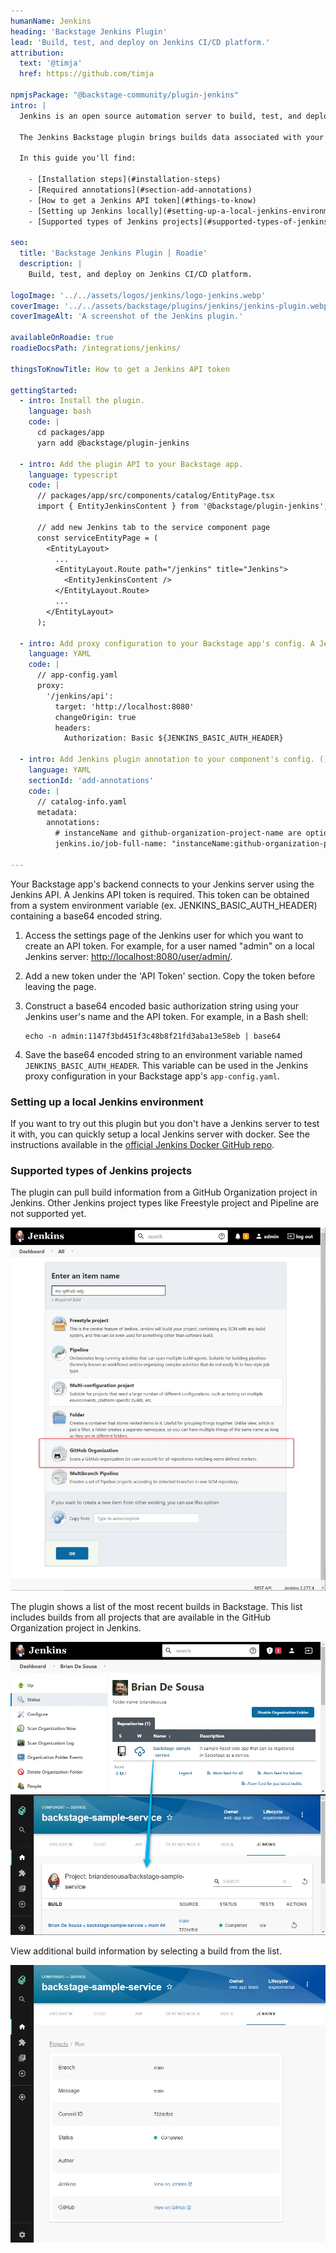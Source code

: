 ```yaml
---
humanName: Jenkins
heading: 'Backstage Jenkins Plugin'
lead: 'Build, test, and deploy on Jenkins CI/CD platform.'
attribution:
  text: '@timja'
  href: https://github.com/timja

npmjsPackage: "@backstage-community/plugin-jenkins"
intro: | 
  Jenkins is an open source automation server to build, test, and deploy software. It lets you execute a series of actions to build a continuous integration pipeline. Jenkins is well known for its extensive set of plugins.

  The Jenkins Backstage plugin brings builds data associated with your services to your Developer Portal. The  plugin can pull build information from a GitHub Organization project in Jenkins. Other Jenkins project types like Freestyle project and Pipeline are not supported yet.

  In this guide you'll find:

    - [Installation steps](#installation-steps)
    - [Required annotations](#section-add-annotations)
    - [How to get a Jenkins API token](#things-to-know)
    - [Setting up Jenkins locally](#setting-up-a-local-jenkins-environment)
    - [Supported types of Jenkins projects](#supported-types-of-jenkins-projects)

seo:
  title: 'Backstage Jenkins Plugin | Roadie'
  description: |
    Build, test, and deploy on Jenkins CI/CD platform.

logoImage: '../../assets/logos/jenkins/logo-jenkins.webp'
coverImage: '../../assets/backstage/plugins/jenkins/jenkins-plugin.webp'
coverImageAlt: 'A screenshot of the Jenkins plugin.'

availableOnRoadie: true
roadieDocsPath: /integrations/jenkins/

thingsToKnowTitle: How to get a Jenkins API token

gettingStarted:
  - intro: Install the plugin.
    language: bash
    code: |
      cd packages/app
      yarn add @backstage/plugin-jenkins

  - intro: Add the plugin API to your Backstage app.
    language: typescript
    code: |
      // packages/app/src/components/catalog/EntityPage.tsx
      import { EntityJenkinsContent } from '@backstage/plugin-jenkins';

      // add new Jenkins tab to the service component page
      const serviceEntityPage = (
        <EntityLayout>
          ...
          <EntityLayout.Route path="/jenkins" title="Jenkins">
            <EntityJenkinsContent />
          </EntityLayout.Route>
          ...
        </EntityLayout>
      );

  - intro: Add proxy configuration to your Backstage app's config. A Jenkins API token is required. See [how to get a Jenkins API token](#how-to-get-a-jenkins-api-token) below.
    language: YAML
    code: |
      // app-config.yaml
      proxy:
        '/jenkins/api':
          target: 'http://localhost:8080'
          changeOrigin: true
          headers:
            Authorization: Basic ${JENKINS_BASIC_AUTH_HEADER}
      
  - intro: Add Jenkins plugin annotation to your component's config. ()
    language: YAML
    sectionId: 'add-annotations'
    code: |
      // catalog-info.yaml
      metadata:
        annotations:
          # instanceName and github-organization-project-name are optional. The value is a string and should be enclosed in double quotes ""
          jenkins.io/job-full-name: "instanceName:github-organization-project-name/job-name"

---
```


Your Backstage app's backend connects to your Jenkins server using the Jenkins API. A Jenkins API token is required. This token can be obtained from a system environment variable (ex. JENKINS_BASIC_AUTH_HEADER) containing a base64 encoded string.

1. Access the settings page of the Jenkins user for which you want to create an API token. For example, for a user named "admin" on a local Jenkins server: [http://localhost:8080/user/admin/](http://localhost:8080/user/admin/).
2. Add a new token under the 'API Token' section. Copy the token before leaving the page.
3. Construct a base64 encoded basic authorization string using your Jenkins user's name and the API token. For example, in a Bash shell:

    ```
    echo -n admin:1147f3bd451f3c48b8f21fd3aba13e58eb | base64
    ``` 

4. Save the base64 encoded string to an environment variable named `JENKINS_BASIC_AUTH_HEADER`. This variable can be used in the Jenkins proxy configuration in your Backstage app's `app-config.yaml`.


### Setting up a local Jenkins environment

If you want to try out this plugin but you don't have a Jenkins server to test it with, you can quickly setup a local Jenkins server with docker. See the instructions available in the [official Jenkins Docker GitHub repo](https://github.com/jenkinsci/docker/blob/master/README.md).


### Supported types of Jenkins projects

The  plugin can pull build information from a GitHub Organization project in Jenkins. Other Jenkins project types like Freestyle project and Pipeline are not supported yet.

![Jenkins menu to create new items](../../assets/backstage/plugins/jenkins/jenkins-new-item-options.webp)

The plugin shows a list of the most recent builds in Backstage. This list includes builds from all projects that are available in the GitHub Organization project in Jenkins.

![Jenkins and Backstage side-by-side](../../assets/backstage/plugins/jenkins/jenkins-and-backstage-side-by-side.webp)

View additional build information by selecting a build from the list.

![Backstage Jenkins job details](../../assets/backstage/plugins/jenkins/backstage-jenkins-job-details.webp)
